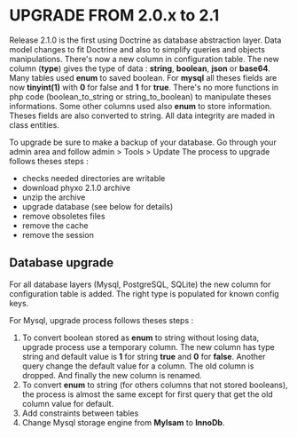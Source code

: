 # UPGRADE FROM 2.0.x to 2.1

Release 2.1.0 is the first using Doctrine as database abstraction layer. Data model changes to fit Doctrine and also to simplify queries and objects manipulations.
There's now a new column in configuration table. The new column (**type**) gives the type of data : **string**, **boolean**, **json** or **base64**. Many tables used **enum** to saved boolean. For **mysql** all theses fields are now **tinyint(1)** with **0** for false and **1** for **true**. There's no more functions in php code (boolean_to_string or string_to_boolean) to manipulate theses informations.
Some other columns used also **enum** to store information. Theses fields are also converted to string. All data integrity are maded in class entities.

To upgrade be sure to make a backup of your database.
Go through your admin area and follow admin > Tools > Update
The process to upgrade follows theses steps :

- checks needed directories are writable
- download phyxo 2.1.0 archive
- unzip the archive
- upgrade database (see below for details)
- remove obsoletes files
- remove the cache
- remove the session

## Database upgrade

For all database layers (Mysql, PostgreSQL, SQLite) the new column for configuration table is added. The right type is populated for known config keys.

For Mysql, upgrade process follows theses steps :

1. To convert boolean stored as **enum** to string without losing data, upgrade process use a temporary column. The new column has type string and default value is **1** for string **true** and **0** for **false**. Another query change the default value for a column. The old column is dropped. And finally the new column is renamed.
2. To convert **enum** to string (for others columns that not stored booleans), the process is almost the same except for first query that get the old column value for default.
3. Add constraints between tables
4. Change Mysql storage engine from **MyIsam** to **InnoDb**.
